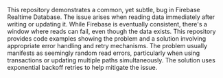 This repository demonstrates a common, yet subtle, bug in Firebase Realtime Database.  The issue arises when reading data immediately after writing or updating it.  While Firebase is eventually consistent, there's a window where reads can fail, even though the data exists. This repository provides code examples showing the problem and a solution involving appropriate error handling and retry mechanisms.  The problem usually manifests as seemingly random read errors, particularly when using transactions or updating multiple paths simultaneously. The solution uses exponential backoff retries to help mitigate the issue. 